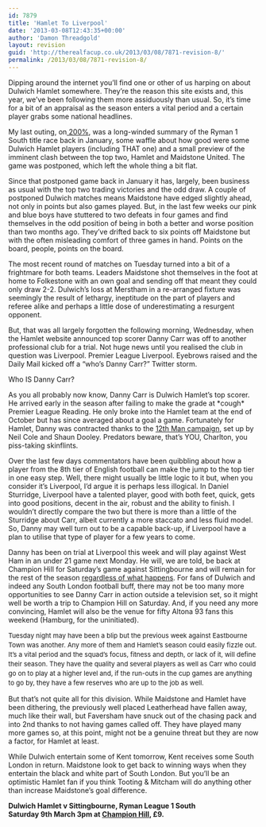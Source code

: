 ```yaml
---
id: 7879
title: 'Hamlet To Liverpool'
date: '2013-03-08T12:43:35+00:00'
author: 'Damon Threadgold'
layout: revision
guid: 'http://therealfacup.co.uk/2013/03/08/7871-revision-8/'
permalink: /2013/03/08/7871-revision-8/
---
```


Dipping around the internet you’ll find one or other of us harping on about Dulwich Hamlet somewhere. They’re the reason this site exists and, this year, we’ve been following them more assiduously than usual. So, it’s time for a bit of an appraisal as the season enters a vital period and a certain player grabs some national headlines.

My last outing, on[ 200%](http://www.twohundredpercent.net/?p=21642), was a long-winded summary of the Ryman 1 South title race back in January, some waffle about how good were some Dulwich Hamlet players (including THAT one) and a small preview of the imminent clash between the top two, Hamlet and Maidstone United. The game was postponed, which left the whole thing a bit flat.

Since that postponed game back in January it has, largely, been business as usual with the top two trading victories and the odd draw. A couple of postponed Dulwich matches means Maidstone have edged slightly ahead, not only in points but also games played. But, in the last few weeks our pink and blue boys have stuttered to two defeats in four games and find themselves in the odd position of being in both a better and worse position than two months ago. They’ve drifted back to six points off Maidstone but with the often misleading comfort of three games in hand. Points on the board, people, points on the board.

The most recent round of matches on Tuesday turned into a bit of a frightmare for both teams. Leaders Maidstone shot themselves in the foot at home to Folkestone with an own goal and sending off that meant they could only draw 2-2. Dulwich’s loss at Merstham in a re-arranged fixture was seemingly the result of lethargy, ineptitude on the part of players and referee alike and perhaps a little dose of underestimating a resurgent opponent.

But, that was all largely forgotten the following morning, Wednesday, when the Hamlet website announced top scorer Danny Carr was off to another professional club for a trial. Not huge news until you realised the club in question was Liverpool. Premier League Liverpool. Eyebrows raised and the Daily Mail kicked off a “who’s Danny Carr?” Twitter storm.

Who IS Danny Carr?

As you all probably now know, Danny Carr is Dulwich Hamlet’s top scorer. He arrived early in the season after failing to make the grade at \*cough\* Premier League Reading. He only broke into the Hamlet team at the end of October but has since averaged about a goal a game. Fortunately for Hamlet, Danny was contracted thanks to the [12th Man campaign](https://www.facebook.com/DulwichHamletFc12thMan), set up by Neil Cole and Shaun Dooley. Predators beware, that’s YOU, Charlton, you piss-taking skinflints.

Over the last few days commentators have been quibbling about how a player from the 8th tier of English football can make the jump to the top tier in one easy step. Well, there might usually be little logic to it but, when you consider it’s Liverpool, I’d argue it is perhaps less illogical. In Daniel Sturridge, Liverpool have a talented player, good with both feet, quick, gets into good positions, decent in the air, robust and the ability to finish. I wouldn’t directly compare the two but there is more than a little of the Sturridge about Carr, albeit currently a more staccato and less fluid model. So, Danny may well turn out to be a capable back-up, if Liverpool have a plan to utilise that type of player for a few years to come.

Danny has been on trial at Liverpool this week and will play against West Ham in an under 21 game next Monday. He will, we are told, be back at Champion Hill for Saturday’s game against Sittingbourne and will remain for the rest of the season [regardless of what happens](http://www.pitchero.com/clubs/dulwichhamlet/news/gavin-speaks-to-the-officlal-w-885938.html). For fans of Dulwich and indeed any South London football buff, there may not be too many more opportunities to see Danny Carr in action outside a television set, so it might well be worth a trip to Champion Hill on Saturday. And, if you need any more convincing, Hamlet will also be the venue for fifty Altona 93 fans this weekend (Hamburg, for the uninitiated).

<span style="font-size: 13px; line-height: 19px;">Tuesday night may have been a blip but the previous week against Eastbourne Town was another. Any more of them and Hamlet’s season could easily fizzle out. It’s a vital period and the squad’s focus, fitness and depth, or lack of it, will define their season. They have the quality and several players as well as Carr who could go on to play at a higher level and, if the run-outs in the cup games are anything to go by, they have a few reserves who are up to the job as well.</span>

But that’s not quite all for this division. While Maidstone and Hamlet have been dithering, the previously well placed Leatherhead have fallen away, much like their wall, but Faversham have snuck out of the chasing pack and into 2nd thanks to not having games called off. They have played many more games so, at this point, might not be a genuine threat but they are now a factor, for Hamlet at least.

While Dulwich entertain some of Kent tomorrow, Kent receives some South London in return. Maidstone look to get back to winning ways when they entertain the black and white part of South London. But you’ll be an optimistic Hamlet fan if you think Tooting &amp; Mitcham will do anything other than increase Maidstone’s goal difference.

**Dulwich Hamlet v Sittingbourne, Ryman League 1 South**  
 **Saturday 9th March 3pm at [Champion Hill](https://maps.google.co.uk/maps?q=Dulwich+Hamlet,+Edgar+Kail+Way,+London&hl=en&ll=51.465585,-0.080423&spn=0.010534,0.022745&sll=52.8382,-2.327815&sspn=5.230364,11.645508&oq=dulwich+ham&hq=Dulwich+Hamlet,&hnear=Edgar+Kail+Way,+London+Borough+of+Southwark,+Lo), £9.**